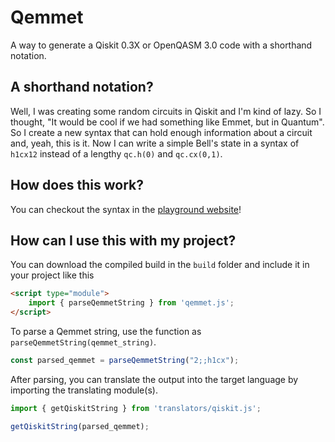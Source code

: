 # Qemmet
A way to generate a Qiskit 0.3X or OpenQASM 3.0 code with a shorthand notation.

## A shorthand notation?
Well, I was creating some random circuits in Qiskit and I'm kind of lazy. So I thought, "It would be cool if we had something like Emmet, but in Quantum". So I create a new syntax that can hold enough information about a circuit and, yeah, this is it. Now I can write a simple Bell's state in a syntax of `h1cx12` instead of a lengthy `qc.h(0)` and `qc.cx(0,1)`.
## How does this work?
You can checkout the syntax in the [playground website](https://rootenginear.github.io/Qemmet/)!

## How can I use this with my project?
You can download the compiled build in the `build` folder and include it in your project like this

```html
<script type="module">
    import { parseQemmetString } from 'qemmet.js';
</script>
```

To parse a Qemmet string, use the function as `parseQemmetString(qemmet_string)`.

```js
const parsed_qemmet = parseQemmetString("2;;h1cx");
```

After parsing, you can translate the output into the target language by importing the translating module(s).

```js
import { getQiskitString } from 'translators/qiskit.js';

getQiskitString(parsed_qemmet);
```